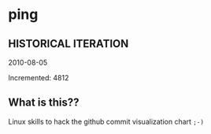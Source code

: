 # ping

## HISTORICAL ITERATION
2010-08-05

Incremented: 4812

## What is this?? 
Linux skills to hack the github commit visualization chart `;-)`
